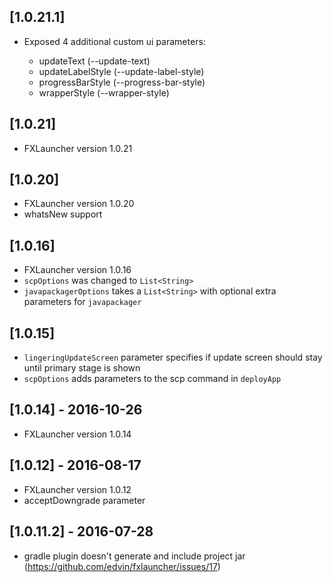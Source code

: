 ## [1.0.21.1]

- Exposed 4 additional custom ui parameters:
    
    - updateText (--update-text)
    - updateLabelStyle (--update-label-style)
    - progressBarStyle (--progress-bar-style)
    - wrapperStyle (--wrapper-style)

## [1.0.21]

- FXLauncher version 1.0.21

## [1.0.20]

- FXLauncher version 1.0.20
- whatsNew support

## [1.0.16]

- FXLauncher version 1.0.16
- `scpOptions` was changed to `List<String>`
- `javapackagerOptions` takes a `List<String>` with optional extra parameters for `javapackager`

## [1.0.15]

- `lingeringUpdateScreen` parameter specifies if update screen should stay until primary stage is shown
- `scpOptions` adds parameters to the scp command in `deployApp`

## [1.0.14] - 2016-10-26

- FXLauncher version 1.0.14

## [1.0.12] - 2016-08-17

- FXLauncher version 1.0.12
- acceptDowngrade parameter

## [1.0.11.2] - 2016-07-28

- gradle plugin doesn't generate and include project jar (https://github.com/edvin/fxlauncher/issues/17)